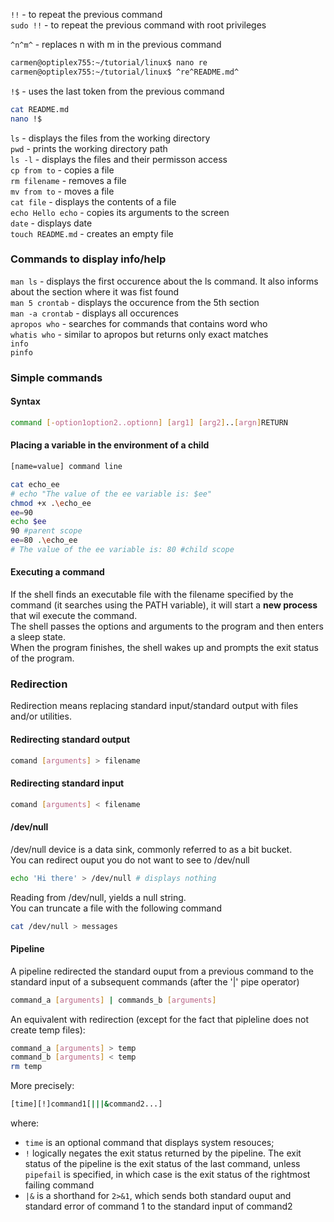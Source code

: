 `!!` - to repeat the previous command  
`sudo !!` - to repeat the previous command with root privileges  

`^n^m^` - replaces n with m in the previous command  
```bash 
carmen@optiplex755:~/tutorial/linux$ nano re
carmen@optiplex755:~/tutorial/linux$ ^re^README.md^
```

`!$` - uses the last token from the previous command  
```bash
cat README.md
nano !$
```

`ls` - displays the files from the working directory  
`pwd` - prints the working directory path  
`ls -l` - displays the files and their permisson access  
`cp from to` - copies a file  
`rm filename` - removes a file  
`mv from to` - moves a file  
`cat file` - displays the contents of a file  
`echo Hello echo` - copies its arguments to the screen  
`date` - displays date  
`touch README.md` - creates an empty file  
  
### Commands to display info/help  
`man ls` - displays the first occurence about the ls command. It also informs
about the section where it was fist found  
`man 5 crontab` - displays the occurence from the 5th section  
`man -a crontab` - displays all occurences  
`apropos who` - searches for commands that contains word who  
`whatis who` - similar to apropos but returns only exact matches  
`info`  
`pinfo`  

### Simple commands  
#### Syntax
``` bash
command [-option1option2..optionn] [arg1] [arg2]..[argn]RETURN
```

#### Placing a variable in the environment of a child
``` bash
[name=value] command line
```
``` bash
cat echo_ee
# echo "The value of the ee variable is: $ee" 
chmod +x .\echo_ee
ee=90
echo $ee
90 #parent scope
ee=80 .\echo_ee
# The value of the ee variable is: 80 #child scope

```

#### Executing a command
If the shell finds an executable file with the filename specified by the command (it searches using the PATH variable),
it will start a **new process** that wil execute the command.  
The shell passes the options and arguments to the program and then enters a sleep state.  
When the program finishes, the shell wakes up and prompts the exit status of the program.  

### Redirection
Redirection means replacing standard input/standard output with files and/or utilities.

#### Redirecting standard output
```bash
comand [arguments] > filename
```

#### Redirecting standard input
```bash
comand [arguments] < filename
```

#### /dev/null
/dev/null device is a data sink, commonly referred to as a bit bucket.  
You can redirect ouput you do not want to see to /dev/null  
``` bash
echo 'Hi there' > /dev/null # displays nothing
```

Reading from /dev/null, yields a null string.  
You can truncate a file with the following command  
``` bash
cat /dev/null > messages
```

#### Pipeline
A pipeline redirected the standard ouput from a previous command to the standard input of a subsequent commands (after the '|' pipe operator)

```bash
command_a [arguments] | commands_b [arguments]
```
An equivalent with redirection (except for the fact that pipleline does not create temp files):
```bash
command_a [arguments] > temp
command_b [arguments] < temp
rm temp
```

More precisely:
```bash
[time][!]command1[|||&command2...]
```
where:
- `time` is an optional command that displays system resouces;
- `!` logically negates the exit status returned by the pipeline. The exit status of the pipeline is the exit status of
the last command, unless `pipefail` is specified, in which case is the exit status of the rightmost failing command
- `|&` is a shorthand for `2>&1`, which sends both standard ouput and standard error of command 1 to the standard
input of command2




